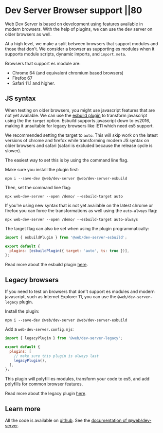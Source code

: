 # Dev Server  Browser support ||80

Web Dev Server is based on development using features available in modern browsers. With the help of plugins, we can use the dev server on older browsers as well.

At a high level, we make a split between browsers that support modules and those that don't. We consider a browser as supporting es modules when it supports module scripts, dynamic imports, and `import.meta`.

Browsers that support es module are:

- Chrome 64 (and equivalent chromium based browsers)
- Firefox 67
- Safari 11.1 and higher.

## JS syntax

When testing on older browsers, you might use javascript features that are not yet available. We can use the [esbuild plugin](../../docs/dev-server/plugins/esbuild.md) to transform javascript using the the `target` option. Esbuild supports javascript down to es2016, making it unsuitable for legacy browsers like IE11 which need es5 support.

We recommended setting the target to `auto`. This will skip work on the latest versions of chrome and firefox while transforming modern JS syntax on older browsers and safari (safari is excluded because the release cycle is slower).

The easiest way to set this is by using the command line flag.

Make sure you install the plugin first:

```
npm i --save-dev @web/dev-server @web/dev-server-esbuild
```

Then, set the command line flag:

```
npx web-dev-server --open /demo/ --esbuild-target auto
```

If you're using new syntax that is not yet available on the latest chrome or firefox you can force the transformations as well using the `auto-always` flag:

```
npx web-dev-server --open /demo/ --esbuild-target auto-always
```

The target flag can also be set when using the plugin programmatically:

```js
import { esbuildPlugin } from '@web/dev-server-esbuild';

export default {
  plugins: [esbuildPlugin({ target: 'auto', ts: true })],
};
```

Read more about the esbuild plugin [here](../../docs/dev-server/plugins/esbuild.md).

## Legacy browsers

If you need to test on browsers that don't support es modules and modern javascript, such as Internet Explorer 11, you can use the `@web/dev-server-legacy` plugin.

Install the plugin:

```
npm i --save-dev @web/dev-server @web/dev-server-esbuild
```

Add a `web-dev-server.config.mjs`:

```js
import { legacyPlugin } from '@web/dev-server-legacy';

export default {
  plugins: [
    // make sure this plugin is always last
    legacyPlugin(),
  ],
};
```

This plugin will polyfill es modules, transform your code to es5, and add polyfills for common browser features.

Read more about the legacy plugin [here](../../docs/dev-server/plugins/legacy.md).

## Learn more

All the code is available on [github](https://github.com/modernweb-dev/example-projects/tree/master/guides/dev-server).
See the [documentation of @web/dev-server](../../docs/dev-server/overview.md).
